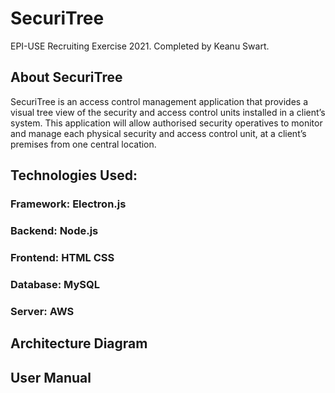 # SecuriTree
 EPI-USE Recruiting Exercise 2021. Completed by Keanu Swart.
## About SecuriTree
SecuriTree is an access control management application that provides a visual tree view of the security and access control units installed in a client’s system. This application will allow authorised security operatives to monitor and manage each physical security and access control unit, at a client’s premises from one central location.
## Technologies Used:
### Framework: Electron.js
### Backend: Node.js
### Frontend: HTML CSS
### Database: MySQL
### Server: AWS
## Architecture Diagram
## User Manual
